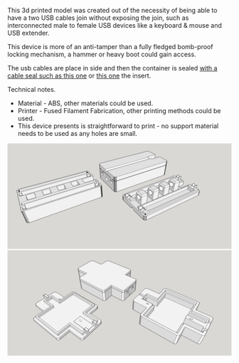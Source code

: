 This 3d printed model was created out of  the necessity of being able to have a two USB cables join without exposing the join, such as interconnected male to female USB devices like a keyboard & mouse and USB extender.

This device is more of an anti-tamper than a fully fledged bomb-proof locking mechanism, a hammer or heavy boot could gain access.

The usb cables are place in side and then the container is sealed [with a cable seal such as this one](https://www.ebay.co.uk/itm/333854479249?hash=item4dbb471391:g:tg0AAOSw0Nxf~LFj)
or [this one](https://www.amazon.co.uk/Security-Seals-Cable-Aluminium-100pcs/dp/B07RPFTKMD/ref=sr_1_33?crid=1G5RI2NIEGL34&keywords=steel+security+tags&qid=1644922079&sprefix=steel+secuity+tags%2Caps%2C64&sr=8-33) the insert.

Technical notes.
- Material - ABS, other materials could be used.
- Printer - Fused Filament Fabrication, other printing methods could be used.
- This device presents is straightforward to print - no support material needs to be used as any holes are small.

![3d render of security widget](twin_usb_seal_production.png)
![3d render of security widget](keyboard_dongle_security_clamp.png)
